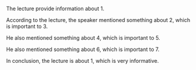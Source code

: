 The lecture provide information about 1.

According to the lecture, the speaker mentioned something about 2, which is important to 3.

He also mentioned something about 4, which is important to 5.

He also mentioned something about 6, which is important to 7.

In conclusion, the lecture is about 1, which is very informative.